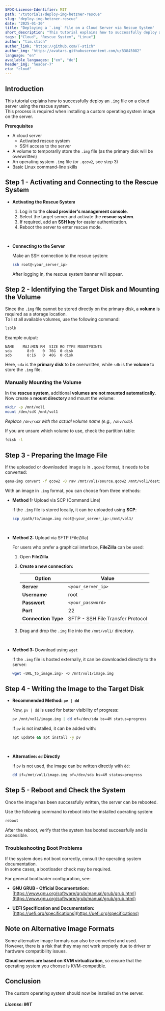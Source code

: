 ```yaml
---
SPDX-License-Identifier: MIT
path: "/tutorials/deploy-img-hetzner-rescue"
slug: "deploy-img-hetzner-rescue"
date: "2025-01-30"
title: "Deploying a `.img` File on a Cloud Server via Rescue System"
short_description: "This tutorial explains how to successfully deploy a `.img` file on a cloud server using the rescue system."
tags: ["Cloud", "Rescue System", "Linux"]
author: "tim.stich"
author_link: "https://github.com/T-stich"
author_img: "https://avatars.githubusercontent.com/u/83845082"
language: "en"
available_languages: ["en", "de"]
header_img: "header-7"
cta: "cloud"
---
```


## Introduction

This tutorial explains how to successfully deploy an `.img` file on a cloud server using the rescue system.  
This process is required when installing a custom operating system image on the server.

**Prerequisites**

- A cloud server
  - Activated rescue system
  - SSH access to the server
- A volume to temporarily store the `.img` file (as the primary disk will be overwritten)
- An operating system `.img` file (or `.qcow2`, see step 3)
- Basic Linux command-line skills

## Step 1 - Activating and Connecting to the Rescue System

* **Activating the Rescue System**
  
  1. Log in to the **cloud provider's management console**.
  2. Select the target server and activate the **rescue system**.
  3. If required, add an **SSH key** for easier authentication.
  4. Reboot the server to enter rescue mode.

<br>

* **Connecting to the Server**
  
  Make an SSH connection to the rescue system:
  
  ```bash
  ssh root@<your_server_ip>
  ```
  
  After logging in, the rescue system banner will appear.

## Step 2 - Identifying the Target Disk and Mounting the Volume

Since the `.img` file cannot be stored directly on the primary disk, a **volume** is required as a storage location.  
To list all available volumes, use the following command:

```bash
lsblk
```

Example output:

```
NAME    MAJ:MIN RM  SIZE RO TYPE MOUNTPOINTS
sda       8:0    0  76G  0 disk 
sdb       8:16   0  40G  0 disk 
```

Here, `sda` is the **primary disk** to be overwritten, while `sdb` is the **volume** to store the `.img` file.

### Manually Mounting the Volume

In the **rescue system**, additional **volumes are not mounted automatically**.  
Now create a **mount directory** and mount the volume:

```bash
mkdir -p /mnt/vol1
mount /dev/sdX /mnt/vol1
```

*Replace `/dev/sdX` with the actual volume name (e.g., `/dev/sdb`).*

If you are unsure which volume to use, check the partition table:

```bash
fdisk -l
```

## Step 3 - Preparing the Image File

If the uploaded or downloaded image is in `.qcow2` format, it needs to be converted:

```bash
qemu-img convert -f qcow2 -O raw /mnt/vol1/source.qcow2 /mnt/vol1/destination.img
```

With an image in `.img` format, you can choose from three methods:

* **Method 1:** Upload via SCP (Command Line)
  
  If the `.img` file is stored locally, it can be uploaded using **SCP**:
  
  ```bash
  scp /path/to/image.img root@<your_server_ip>:/mnt/vol1/
  ```

<br>

* **Method 2:** Upload via SFTP (FileZilla)
  
  For users who prefer a graphical interface, **FileZilla** can be used:
  
  1. Open **FileZilla**.
  2. **Create a new connection:**
     
     | Option              | Value              |
     | ------------------- | ------------------ |
     | **Server**          | `<your_server_ip>` |
     | **Username**        | root               |
     | **Passwort**        | `<your_password>`  |
     | **Port**            | 22                 |
     | **Connection Type** | SFTP - SSH File Transfer Protocol |
  
  3. Drag and drop the `.img` file into the `/mnt/vol1/` directory.

<br>

* **Method 3:** Download using `wget`
  
  If the `.img` file is hosted externally, it can be downloaded directly to the server:
  
  ```bash
  wget <URL_to_image.img> -O /mnt/vol1/image.img
  ```

## Step 4 - Writing the Image to the Target Disk

* **Recommended Method: `pv | dd`**
  
  Now, `pv | dd` is used for better visibility of progress:
  
  ```bash
  pv /mnt/vol1/image.img | dd of=/dev/sda bs=4M status=progress
  ```
  
  If `pv` is not installed, it can be added with:
  
  ```bash
  apt update && apt install -y pv
  ```

<br>

* **Alternative: `dd` Directly**
  
  If `pv` is not used, the image can be written directly with `dd`:
  
  ```bash
  dd if=/mnt/vol1/image.img of=/dev/sda bs=4M status=progress
  ```

## Step 5 - Reboot and Check the System

Once the image has been successfully written, the server can be rebooted.

Use the following command to reboot into the installed operating system:

```bash
reboot
```

After the reboot, verify that the system has booted successfully and is accessible.

### Troubleshooting Boot Problems
If the system does not boot correctly, consult the operating system documentation.  
In some cases, a bootloader check may be required.

For general bootloader configuration, see:
- **GNU GRUB - Official Documentation:**  
  [https://www.gnu.org/software/grub/manual/grub/grub.html](https://www.gnu.org/software/grub/manual/grub/grub.html)

- **UEFI Specification and Documentation:**  
  [https://uefi.org/specifications](https://uefi.org/specifications)

## Note on Alternative Image Formats
Some alternative image formats can also be converted and used.  
However, there is a risk that they may not work properly due to driver or hardware compatibility issues.  

**Cloud servers are based on KVM virtualization**, so ensure that the operating system you choose is KVM-compatible.

## Conclusion

The custom operating system should now be installed on the server.

##### License: MIT

<!--

Contributor's Certificate of Origin

By making a contribution to this project, I certify that:

(a) The contribution was created in whole or in part by me and I have
    the right to submit it under the license indicated in the file; or

(b) The contribution is based upon previous work that, to the best of my
    knowledge, is covered under an appropriate license and I have the
    right under that license to submit that work with modifications,
    whether created in whole or in part by me, under the same license
    (unless I am permitted to submit under a different license), as
    indicated in the file; or

(c) The contribution was provided directly to me by some other person
    who certified (a), (b) or (c) and I have not modified it.

(d) I understand and agree that this project and the contribution are
    public and that a record of the contribution (including all personal
    information I submit with it, including my sign-off) is maintained
    indefinitely and may be redistributed consistent with this project
    or the license(s) involved.

Signed-off-by: [submitter's name and email address here]

-->
